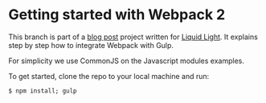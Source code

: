 # Getting started with Webpack 2

This branch is part of a [blog post](https://www.liquidlight.co.uk/blog/article/getting-started-with-webpack-2/) project written for [Liquid Light](https://www.liquidlight.co.uk/). It explains step by step how to integrate Webpack with Gulp.

For simplicity we use CommonJS on the Javascript modules examples.

To get started, clone the repo to your local machine and run:

```
$ npm install; gulp
```